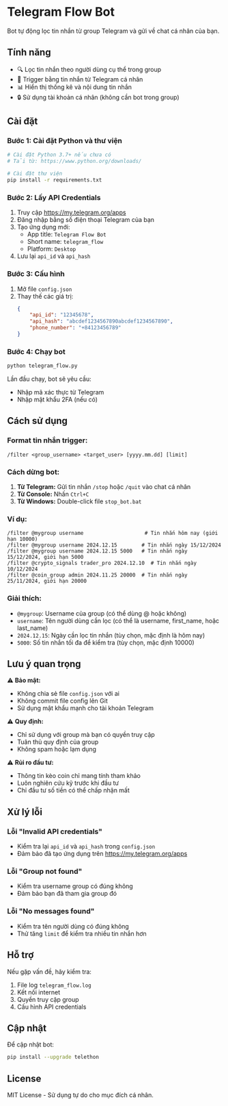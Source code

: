 # Telegram Flow Bot

Bot tự động lọc tin nhắn từ group Telegram và gửi về chat cá nhân của bạn.

## Tính năng

- 🔍 Lọc tin nhắn theo người dùng cụ thể trong group
- 📱 Trigger bằng tin nhắn từ Telegram cá nhân
- 📊 Hiển thị thống kê và nội dung tin nhắn
- 🔒 Sử dụng tài khoản cá nhân (không cần bot trong group)

## Cài đặt

### Bước 1: Cài đặt Python và thư viện

```bash
# Cài đặt Python 3.7+ nếu chưa có
# Tải từ: https://www.python.org/downloads/

# Cài đặt thư viện
pip install -r requirements.txt
```

### Bước 2: Lấy API Credentials

1. Truy cập https://my.telegram.org/apps
2. Đăng nhập bằng số điện thoại Telegram của bạn
3. Tạo ứng dụng mới:
   - App title: `Telegram Flow Bot`
   - Short name: `telegram_flow`
   - Platform: `Desktop`
4. Lưu lại `api_id` và `api_hash`

### Bước 3: Cấu hình

1. Mở file `config.json`
2. Thay thế các giá trị:
   ```json
   {
       "api_id": "12345678",
       "api_hash": "abcdef1234567890abcdef1234567890",
       "phone_number": "+84123456789"
   }
   ```

### Bước 4: Chạy bot

```bash
python telegram_flow.py
```

Lần đầu chạy, bot sẽ yêu cầu:
- Nhập mã xác thực từ Telegram
- Nhập mật khẩu 2FA (nếu có)

## Cách sử dụng

### Format tin nhắn trigger:

```
/filter <group_username> <target_user> [yyyy.mm.dd] [limit]
```

### Cách dừng bot:

1. **Từ Telegram:** Gửi tin nhắn `/stop` hoặc `/quit` vào chat cá nhân
2. **Từ Console:** Nhấn `Ctrl+C` 
3. **Từ Windows:** Double-click file `stop_bot.bat`

### Ví dụ:

```
/filter @mygroup username                    # Tin nhắn hôm nay (giới hạn 10000)
/filter @mygroup username 2024.12.15        # Tin nhắn ngày 15/12/2024
/filter @mygroup username 2024.12.15 5000   # Tin nhắn ngày 15/12/2024, giới hạn 5000
/filter @crypto_signals trader_pro 2024.12.10  # Tin nhắn ngày 10/12/2024
/filter @coin_group admin 2024.11.25 20000  # Tin nhắn ngày 25/11/2024, giới hạn 20000
```

### Giải thích:

- `@mygroup`: Username của group (có thể dùng @ hoặc không)
- `username`: Tên người dùng cần lọc (có thể là username, first_name, hoặc last_name)
- `2024.12.15`: Ngày cần lọc tin nhắn (tùy chọn, mặc định là hôm nay)
- `5000`: Số tin nhắn tối đa để kiểm tra (tùy chọn, mặc định 10000)

## Lưu ý quan trọng

⚠️ **Bảo mật:**
- Không chia sẻ file `config.json` với ai
- Không commit file config lên Git
- Sử dụng mật khẩu mạnh cho tài khoản Telegram

⚠️ **Quy định:**
- Chỉ sử dụng với group mà bạn có quyền truy cập
- Tuân thủ quy định của group
- Không spam hoặc lạm dụng

⚠️ **Rủi ro đầu tư:**
- Thông tin kèo coin chỉ mang tính tham khảo
- Luôn nghiên cứu kỹ trước khi đầu tư
- Chỉ đầu tư số tiền có thể chấp nhận mất

## Xử lý lỗi

### Lỗi "Invalid API credentials"
- Kiểm tra lại `api_id` và `api_hash` trong `config.json`
- Đảm bảo đã tạo ứng dụng trên https://my.telegram.org/apps

### Lỗi "Group not found"
- Kiểm tra username group có đúng không
- Đảm bảo bạn đã tham gia group đó

### Lỗi "No messages found"
- Kiểm tra tên người dùng có đúng không
- Thử tăng `limit` để kiểm tra nhiều tin nhắn hơn

## Hỗ trợ

Nếu gặp vấn đề, hãy kiểm tra:
1. File log `telegram_flow.log`
2. Kết nối internet
3. Quyền truy cập group
4. Cấu hình API credentials

## Cập nhật

Để cập nhật bot:
```bash
pip install --upgrade telethon
```

## License

MIT License - Sử dụng tự do cho mục đích cá nhân.
